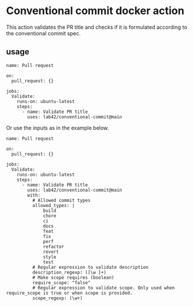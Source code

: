 # Conventional commit docker action

This action validates the PR title and checks if it is formulated according to the conventional commit spec.

## usage

```
name: Pull request

on:
  pull_request: {}

jobs:
  Validate:
    runs-on: ubuntu-latest
    steps:
      - name: Validate PR title
        uses: lab42/conventional-commit@main
```

Or use the inputs as in the example below.

```
name: Pull request

on:
  pull_request: {}

jobs:
  Validate:
    runs-on: ubuntu-latest
    steps:
      - name: Validate PR title
        uses: lab42/conventional-commit@main
        with:
          # Allowed commit types
          allowed_types: |
              build
              chore
              ci
              docs
              feat
              fix
              perf
              refactor
              revert
              style
              test
          # Regular expression to validate description
          description_regexp: ([\w ]+)
          # Make scope requires (boolean)
          require_scope: "false"
          # Regular expression to validate scope. Only used when require_scope is true or when scope is provided.
          scope_regexp: (\w+)
```
